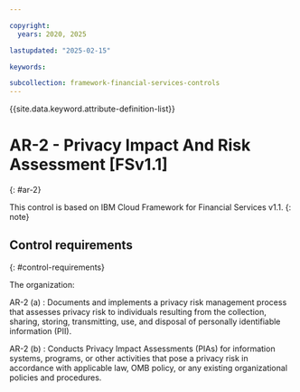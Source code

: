 ```yaml
---

copyright:
  years: 2020, 2025

lastupdated: "2025-02-15"

keywords:

subcollection: framework-financial-services-controls
---
```


{{site.data.keyword.attribute-definition-list}}

               
# AR-2 - Privacy Impact And Risk Assessment [FSv1.1]
{: #ar-2}

This control is based on IBM Cloud Framework for Financial Services v1.1.
{: note}


## Control requirements
{: #control-requirements}

The organization:

AR-2 (a)
    : Documents and implements a privacy risk management process that assesses privacy risk to individuals resulting from the collection, sharing, storing, transmitting, use, and disposal of personally identifiable information (PII).

AR-2 (b)
    : Conducts Privacy Impact Assessments (PIAs) for information systems, programs, or other activities that pose a privacy risk in accordance with applicable law, OMB policy, or any existing organizational policies and procedures.





